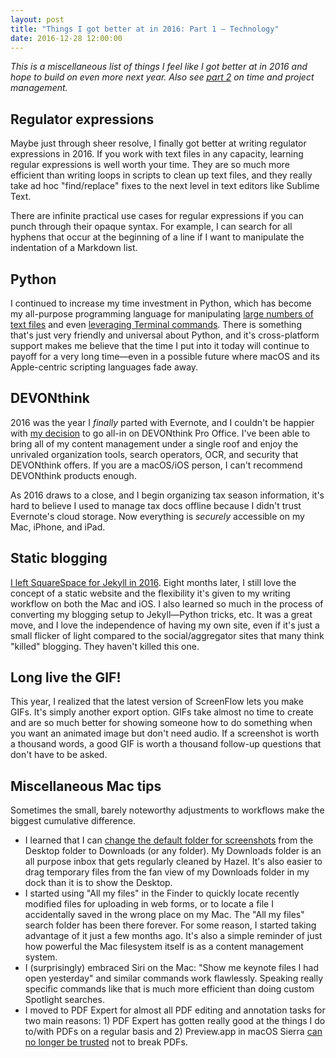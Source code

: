 ```yaml
---
layout: post
title: "Things I got better at in 2016: Part 1 – Technology"
date: 2016-12-28 12:00:00
---
```


*This is a miscellaneous list of things I feel like I got better at in 2016 and hope to build on even more next year. Also see [part 2](http://127.0.0.1:4000/2016/12/28/2016-betterment-part-2.html) on time and project management.*

## Regulator expressions

Maybe just through sheer resolve, I finally got better at writing regulator expressions in 2016. If you work with text files in any capacity, learning regular expressions is well worth your time. They are so much more efficient than writing loops in scripts to clean up text files, and they really take ad hoc "find/replace" fixes to the next level in text editors like Sublime Text.

There are infinite practical use cases for regular expressions if you can punch through their opaque syntax.  For example, I can search for all hyphens that occur at the beginning of a line if I want to manipulate the indentation of a Markdown list. 


## Python

I continued to increase my time investment in Python, which has become my all-purpose programming language for manipulating [large numbers of text files](http://www.practicallyefficient.com/2016/04/03/static-and-free.html) and even [leveraging Terminal commands](http://www.practicallyefficient.com/2016/12/04/pandoc-and-python.html). There is something that's just very friendly and universal about Python, and it's cross-platform support makes me believe that the time I put into it today will continue to payoff for a very long time—even in a possible future where macOS and its Apple-centric scripting languages fade away.


## DEVONthink

2016 was the year I *finally* parted with Evernote, and I couldn't be happier with [my decision](http://www.practicallyefficient.com/2016/07/14/state-of-my-content.html) to go all-in on DEVONthink Pro Office. I've been able to bring all of my content management under a single roof and enjoy the unrivaled organization tools, search operators, OCR, and security that DEVONthink offers. If you are a macOS/iOS person, I can't recommend DEVONthink products enough.   

As 2016 draws to a close, and I begin organizing tax season information, it's hard to believe I used to manage tax docs offline because I didn't trust Evernote's cloud storage. Now everything is *securely* accessible on my Mac, iPhone, and iPad.

## Static blogging

[I left SquareSpace for Jekyll in 2016](http://www.practicallyefficient.com/2016/04/03/static-and-free.html). Eight months later, I still love the concept of a static website and the flexibility it's given to my writing workflow on both the Mac and iOS. I also learned so much in the process of converting my blogging setup to Jekyll—Python tricks, etc. It was a great move, and I love the independence of having my own site, even if it's just a small flicker of light compared to the social/aggregator sites that many think "killed" blogging. They haven't killed this one.

## Long live the GIF!

This year, I realized that the latest version of ScreenFlow lets you make GIFs. It's simply another export option. GIFs take almost no time to create and are so much better for showing someone how to do something when you want an animated image but don't need audio. If a screenshot is worth a thousand words, a good GIF is worth a thousand follow-up questions that don't have to be asked.


## Miscellaneous Mac tips

Sometimes the small, barely noteworthy adjustments to workflows make the biggest cumulative difference.

- I learned that I can [change the default folder for screenshots](http://www.practicallyefficient.com/2016/09/20/diverting-screenshots.html) from the Desktop folder to Downloads (or any folder). My Downloads folder is an all purpose inbox that gets regularly cleaned by Hazel. It's also easier to drag temporary files from the fan view of my Downloads folder in my dock than it is to show the Desktop.
- I started using "All my files" in the Finder to quickly locate recently modified files for uploading in web forms, or to locate a file I accidentally saved in the wrong place on my Mac. The "All my files" search folder has been there forever. For some reason, I started taking advantage of it just a few months ago. It's also a simple reminder of just how powerful the Mac filesystem itself is as a content management system. 
- I (surprisingly) embraced Siri on the Mac: "Show me keynote files I had open yesterday" and similar commands work flawlessly. Speaking really specific commands like that is much more efficient than doing custom Spotlight searches. 
- I moved to PDF Expert for almost all PDF editing and annotation tasks for two main reasons: 1) PDF Expert has gotten really good at the things I do to/with PDFs on a regular basis and 2) Preview.app in macOS Sierra [can no longer be trusted](http://www.practicallyefficient.com/2016/12/21/more-preview-trouble.html) not to break PDFs.


